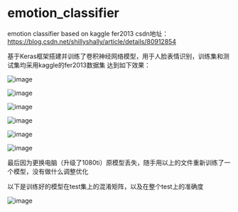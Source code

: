 # emotion_classifier
emotion classifier based on kaggle fer2013
csdn地址：https://blog.csdn.net/shillyshally/article/details/80912854

基于Keras框架搭建并训练了卷积神经网络模型，用于人脸表情识别，训练集和测试集均采用kaggle的fer2013数据集
达到如下效果：

![image](https://github.com/shillyshallysxy/emotion_classifier/blob/master/pic/sample3.png)

![image](https://github.com/shillyshallysxy/emotion_classifier/blob/master/pic/sample2.png)

![image](https://github.com/shillyshallysxy/emotion_classifier/blob/master/pic/sample4.png)

![image](https://github.com/shillyshallysxy/emotion_classifier/blob/master/pic/sample5.png)

![image](https://github.com/shillyshallysxy/emotion_classifier/blob/master/pic/sample6.png)

![image](https://github.com/shillyshallysxy/emotion_classifier/blob/master/pic/sample1.png)

最后因为更换电脑（升级了1080ti）原模型丢失，随手用以上的文件重新训练了一个模型，没有做什么调整优化

以下是训练好的模型在test集上的混淆矩阵，以及在整个test上的准确度

![image](https://github.com/shillyshallysxy/emotion_classifier/blob/master/pic/acc.png)
